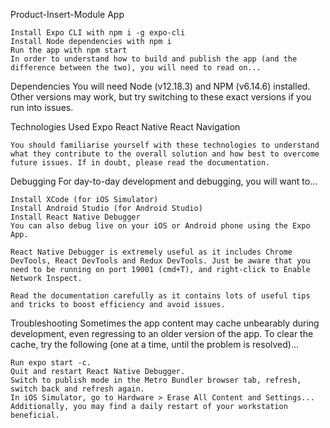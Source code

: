 Product-Insert-Module App

    Install Expo CLI with npm i -g expo-cli
    Install Node dependencies with npm i
    Run the app with npm start
    In order to understand how to build and publish the app (and the difference between the two), you will need to read on...

Dependencies
    You will need Node (v12.18.3) and NPM (v6.14.6) installed.
    Other versions may work, but try switching to these exact versions if you run into issues.

Technologies Used
    Expo
    React Native
    React Navigation

    You should familiarise yourself with these technologies to understand what they contribute to the overall solution and how best to overcome future issues. If in doubt, please read the documentation.

Debugging
    For day-to-day development and debugging, you will want to...

    Install XCode (for iOS Simulator)
    Install Android Studio (for Android Studio)
    Install React Native Debugger
    You can also debug live on your iOS or Android phone using the Expo App.

    React Native Debugger is extremely useful as it includes Chrome DevTools, React DevTools and Redux DevTools. Just be aware that you need to be running on port 19001 (cmd+T), and right-click to Enable Network Inspect.

    Read the documentation carefully as it contains lots of useful tips and tricks to boost efficiency and avoid issues.    

Troubleshooting
    Sometimes the app content may cache unbearably during development, even regressing to an older version of the app. To clear the cache, try the following (one at a time, until the problem is resolved)...

    Run expo start -c.
    Quit and restart React Native Debugger.
    Switch to publish mode in the Metro Bundler browser tab, refresh, switch back and refresh again.
    In iOS Simulator, go to Hardware > Erase All Content and Settings...
    Additionally, you may find a daily restart of your workstation beneficial.
